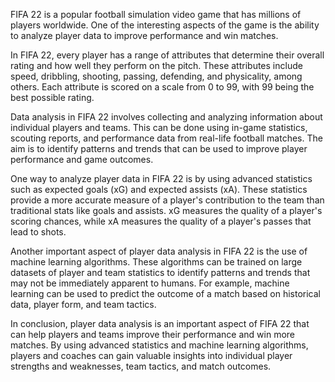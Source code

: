 FIFA 22 is a popular football simulation video game that has millions of players worldwide. One of the interesting aspects of the game is the ability to analyze player data to improve performance and win matches.

In FIFA 22, every player has a range of attributes that determine their overall rating and how well they perform on the pitch. These attributes include speed, dribbling, shooting, passing, defending, and physicality, among others. Each attribute is scored on a scale from 0 to 99, with 99 being the best possible rating.

Data analysis in FIFA 22 involves collecting and analyzing information about individual players and teams. This can be done using in-game statistics, scouting reports, and performance data from real-life football matches. The aim is to identify patterns and trends that can be used to improve player performance and game outcomes.

One way to analyze player data in FIFA 22 is by using advanced statistics such as expected goals (xG) and expected assists (xA). These statistics provide a more accurate measure of a player's contribution to the team than traditional stats like goals and assists. xG measures the quality of a player's scoring chances, while xA measures the quality of a player's passes that lead to shots.

Another important aspect of player data analysis in FIFA 22 is the use of machine learning algorithms. These algorithms can be trained on large datasets of player and team statistics to identify patterns and trends that may not be immediately apparent to humans. For example, machine learning can be used to predict the outcome of a match based on historical data, player form, and team tactics.

In conclusion, player data analysis is an important aspect of FIFA 22 that can help players and teams improve their performance and win more matches. By using advanced statistics and machine learning algorithms, players and coaches can gain valuable insights into individual player strengths and weaknesses, team tactics, and match outcomes.